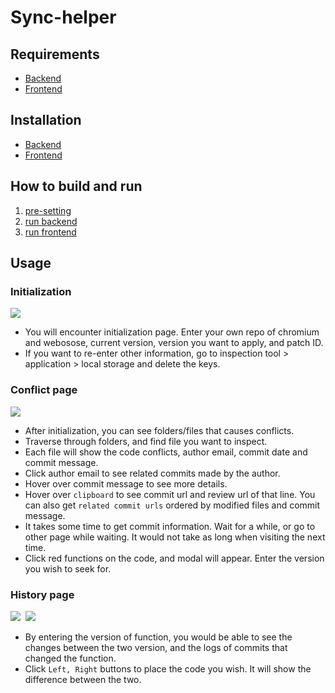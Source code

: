 # Sync-helper

## Requirements
- [Backend](https://github.com/lgewst/snu-helper-tool-project/tree/main/backend#requirements)  
- [Frontend](https://github.com/lgewst/snu-helper-tool-project/tree/main/backend#requirements)

## Installation
- [Backend](https://github.com/lgewst/snu-helper-tool-project/tree/main/backend#Installation)
- [Frontend](https://github.com/lgewst/snu-helper-tool-project/tree/main/frontend#Installation)

## How to build and run

1. [pre-setting](https://github.com/lgewst/snu-helper-tool-project/blob/main/PRESETTING.md)
2. [run backend](https://github.com/lgewst/snu-helper-tool-project/tree/main/backend#how-to-build-and-run)
3. [run frontend](https://github.com/lgewst/snu-helper-tool-project/tree/main/frontend#how-to-build-and-run)

## Usage

### Initialization
<kbd>
  <img src = "https://user-images.githubusercontent.com/68896140/172613481-4f187f83-38b1-4e8b-8e4f-6cd2be759d6e.png">
</kbd>

- You will encounter initialization page. Enter your own repo of chromium and webosose, current version, version you want to apply, and patch ID.
- If you want to re-enter other information, go to inspection tool > application > local storage and delete the keys.

### Conflict page
<kbd> <img src = "https://user-images.githubusercontent.com/68896140/172613651-4a33fa3a-f6f1-4f66-9891-4749659e910a.png"> </kbd>

- After initialization, you can see folders/files that causes conflicts.
- Traverse through folders, and find file you want to inspect.
- Each file will show the code conflicts, author email, commit date and commit message.
- Click author email to see related commits made by the author.
- Hover over commit message to see more details.
- Hover over `clipboard` to see commit url and review url of that line. You can also get `related commit urls` ordered by modified files and commit message.
- It takes some time to get commit information. Wait for a while, or go to other page while waiting. It would not take as long when visiting the next time.
- Click red functions on the code, and modal will appear. Enter the version you wish to seek for.

### History page
<kbd>
  <img src = "https://user-images.githubusercontent.com/68896140/172613730-dfeee24b-3e8a-4f19-8336-4068b4a05e99.png">
</kbd>
<kbd>
  <img src = "https://user-images.githubusercontent.com/68896140/172613776-95e79a92-a67e-4e7e-a9fe-3850498adfbd.png">
</kbd>

- By entering the version of function, you would be able to see the changes between the two version, and the logs of commits that changed the function.
- Click `Left, Right` buttons to place the code you wish. It will show the difference between the two.
